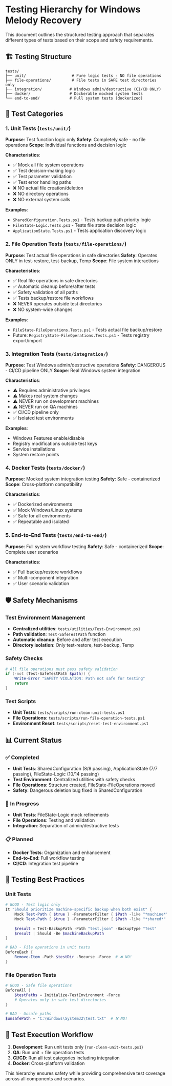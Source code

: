 # Testing Hierarchy for Windows Melody Recovery

This document outlines the structured testing approach that separates different types of tests based on their scope and safety requirements.

## 🏗️ **Testing Structure**

```
tests/
├── unit/                    # Pure logic tests - NO file operations
├── file-operations/         # File tests in SAFE test directories only  
├── integration/            # Windows admin/destructive (CI/CD ONLY)
├── docker/                 # Dockerable mocked system tests
└── end-to-end/             # Full system tests (dockerized)
```

## 🧪 **Test Categories**

### 1. **Unit Tests** (`tests/unit/`)
**Purpose**: Test function logic only
**Safety**: Completely safe - no file operations
**Scope**: Individual functions and decision logic

**Characteristics**:
- ✅ Mock all file system operations
- ✅ Test decision-making logic
- ✅ Test parameter validation
- ✅ Test error handling paths
- ❌ NO actual file creation/deletion
- ❌ NO directory operations
- ❌ NO external system calls

**Examples**:
- `SharedConfiguration.Tests.ps1` - Tests backup path priority logic
- `FileState-Logic.Tests.ps1` - Tests file state decision logic
- `ApplicationState.Tests.ps1` - Tests application discovery logic

### 2. **File Operation Tests** (`tests/file-operations/`)
**Purpose**: Test actual file operations in safe directories
**Safety**: Operates ONLY in test-restore, test-backup, Temp
**Scope**: File system interactions

**Characteristics**:
- ✅ Real file operations in safe directories
- ✅ Automatic cleanup before/after tests
- ✅ Safety validation of all paths
- ✅ Tests backup/restore file workflows
- ❌ NEVER operates outside test directories
- ❌ NO system-wide changes

**Examples**:
- `FileState-FileOperations.Tests.ps1` - Tests actual file backup/restore
- Future: `RegistryState-FileOperations.Tests.ps1` - Tests registry export/import

### 3. **Integration Tests** (`tests/integration/`)
**Purpose**: Test Windows admin/destructive operations
**Safety**: DANGEROUS - CI/CD pipeline ONLY
**Scope**: Real Windows system integration

**Characteristics**:
- ⚠️ Requires administrative privileges
- ⚠️ Makes real system changes
- ⚠️ NEVER run on development machines
- ⚠️ NEVER run on QA machines
- ✅ CI/CD pipeline only
- ✅ Isolated test environments

**Examples**:
- Windows Features enable/disable
- Registry modifications outside test keys
- Service installations
- System restore points

### 4. **Docker Tests** (`tests/docker/`)
**Purpose**: Mocked system integration testing
**Safety**: Safe - containerized
**Scope**: Cross-platform compatibility

**Characteristics**:
- ✅ Dockerized environments
- ✅ Mock Windows/Linux systems
- ✅ Safe for all environments
- ✅ Repeatable and isolated

### 5. **End-to-End Tests** (`tests/end-to-end/`)
**Purpose**: Full system workflow testing
**Safety**: Safe - containerized
**Scope**: Complete user scenarios

**Characteristics**:
- ✅ Full backup/restore workflows
- ✅ Multi-component integration
- ✅ User scenario validation

## 🛡️ **Safety Mechanisms**

### Test Environment Management
- **Centralized utilities**: `tests/utilities/Test-Environment.ps1`
- **Path validation**: `Test-SafeTestPath` function
- **Automatic cleanup**: Before and after test execution
- **Directory isolation**: Only test-restore, test-backup, Temp

### Safety Checks
```powershell
# All file operations must pass safety validation
if (-not (Test-SafeTestPath $path)) {
    Write-Error "SAFETY VIOLATION: Path not safe for testing"
    return
}
```

### Test Scripts
- **Unit Tests**: `tests/scripts/run-clean-unit-tests.ps1`
- **File Operations**: `tests/scripts/run-file-operation-tests.ps1` 
- **Environment Reset**: `tests/scripts/reset-test-environment.ps1`

## 📊 **Current Status**

### ✅ **Completed**
- **Unit Tests**: SharedConfiguration (8/8 passing), ApplicationState (7/7 passing), FileState-Logic (10/14 passing)
- **Test Environment**: Centralized utilities with safety checks
- **File Operations**: Structure created, FileState-FileOperations moved
- **Safety**: Dangerous deletion bug fixed in SharedConfiguration

### 🚧 **In Progress** 
- **Unit Tests**: FileState-Logic mock refinements
- **File Operations**: Testing and validation
- **Integration**: Separation of admin/destructive tests

### 📋 **Planned**
- **Docker Tests**: Organization and enhancement
- **End-to-End**: Full workflow testing
- **CI/CD**: Integration test pipeline

## 🎯 **Testing Best Practices**

### Unit Tests
```powershell
# GOOD - Test logic only
It "Should prioritize machine-specific backup when both exist" {
    Mock Test-Path { $true } -ParameterFilter { $Path -like "*machine*" }
    Mock Test-Path { $true } -ParameterFilter { $Path -like "*shared*" }
    
    $result = Test-BackupPath -Path "test.json" -BackupType "Test"
    $result | Should -Be $machineBackupPath
}

# BAD - File operations in unit tests
BeforeEach {
    Remove-Item -Path $testDir -Recurse -Force  # ❌ NO!
}
```

### File Operation Tests
```powershell
# GOOD - Safe file operations
BeforeAll {
    $testPaths = Initialize-TestEnvironment -Force
    # Operates only in safe test directories
}

# BAD - Unsafe paths
$unsafePath = "C:\Windows\System32\test.txt"  # ❌ NO!
```

## 🔄 **Test Execution Workflow**

1. **Development**: Run unit tests only (`run-clean-unit-tests.ps1`)
2. **QA**: Run unit + file operation tests
3. **CI/CD**: Run all test categories including integration
4. **Docker**: Cross-platform validation

This hierarchy ensures safety while providing comprehensive test coverage across all components and scenarios. 